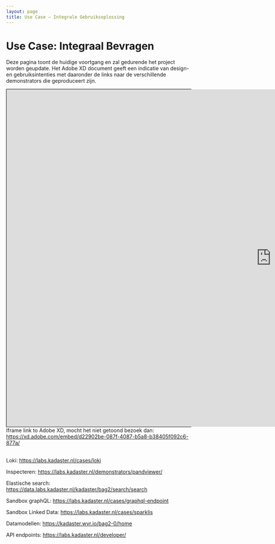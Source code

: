 ```yaml
---
layout: page
title: Use Case ― Integrale Gebruiksoplossing
---
```


<iframe style=" z-index: 9999; position: fixed; right: 0; bottom: 0; height: 0px; width: 0px;" id="loki-chat"
  scrolling="no" frameborder="0" allowtransparency="true" src="/demonstrators/loki-1.0/index.html" title="Loki">
</iframe>
<script>
  iFrameResize({ sizeHeight: true, sizeWidth: true, autoResize: false, checkOrigin: false,  heightCalculationMethod: 'grow' }, '#loki-chat')
</script>

# Use Case: Integraal Bevragen

Deze pagina toont de huidige voortgang en zal gedurende het project worden geupdate. Het Adobe XD document geeft een indicatie van design- en gebruiksintenties met daaronder de links naar de verschillende demonstrators die geproduceert zijn.

<div style="border: 1px solid black; min-height: 20px;">
    <iframe  width="1440" height="920" src="https://xd.adobe.com/embed/d22902be-087f-4087-b5a8-b38405f092c6-877a/" frameborder="0" allowfullscreen></iframe>
</div>
<div>Iframe link to Adobe XD, mocht het niet getoond bezoek dan: <a href="https://xd.adobe.com/embed/d22902be-087f-4087-b5a8-b38405f092c6-877a/">https://xd.adobe.com/embed/d22902be-087f-4087-b5a8-b38405f092c6-877a/</a></div>
<br />

Loki:
<a href="/cases/loki">https://labs.kadaster.nl/cases/loki</a>

Inspecteren:
<a href="/demonstrators/pandviewer/">https://labs.kadaster.nl/demonstrators/pandviewer/</a>

Elastische search:
<a href="https://data.labs.kadaster.nl/kadaster/bag2/search/search">https://data.labs.kadaster.nl/kadaster/bag2/search/search</a>

Sandbox graphQL:
<a href="/cases/graphql-endpoint">https://labs.kadaster.nl/cases/graphql-endpoint</a>

Sandbox Linked Data:
<a href="https://labs.kadaster.nl/cases/sparklis">https://labs.kadaster.nl/cases/sparklis</a>

Datamodellen:
<a href="https://kadaster.wvr.io/bag2-0/home">https://kadaster.wvr.io/bag2-0/home</a>

API endpoints:
<a href="/developer/">https://labs.kadaster.nl/developer/</a>